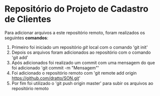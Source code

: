 # Repositório do Projeto de Cadastro de Clientes

Para adicionar arquivos a este repositório remoto, foram realizados os seguintes **comandos**:

1. Primeiro foi iniciado um repositório *git* local  com o comando 'git init'
2. Depois os arquivos foram adicionados ao repositório com o comando 'git add'
3. Após adicionados foi realizado um commit com uma mensagem do que foi adicionado 'git commit -m "Mensagem"'
4. Foi adicionado o repositório remoto com 'git remote add origin https://github.com/dratto/SON.git'
5. Por fim foi utilizado o 'git push origin master' para subir os arquivos ao repositório remoto


